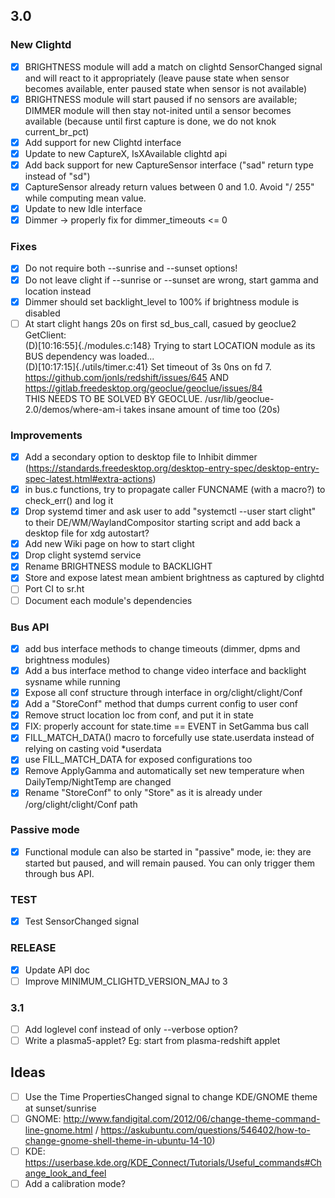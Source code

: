 ## 3.0

### New Clightd
- [x] BRIGHTNESS module will add a match on clightd SensorChanged signal and will react to it appropriately (leave pause state when sensor becomes available, enter paused state when sensor is not available)
- [x] BRIGHTNESS module will start paused if no sensors are available; DIMMER module will then stay not-inited until a sensor becomes available (because until first capture is done, we do not knok current_br_pct)
- [x] Add support for new Clightd interface
- [x] Update to new CaptureX, IsXAvailable clightd api
- [x] Add back support for new CaptureSensor interface ("sad" return type instead of "sd")
- [x] CaptureSensor already return values between 0 and 1.0. Avoid "/ 255" while computing mean value.
- [x] Update to new Idle interface
- [x] Dimmer -> properly fix for dimmer_timeouts <= 0

### Fixes
- [x] Do not require both --sunrise and --sunset options!
- [x] Do not leave clight if --sunrise or --sunset are wrong, start gamma and location instead
- [x] Dimmer should set backlight_level to 100% if brightness module is disabled
- [ ] At start clight hangs 20s on first sd_bus_call, casued by geoclue2 GetClient:  
(D)[10:16:55]{./modules.c:148}  Trying to start LOCATION module as its BUS dependency was loaded...  
(D)[10:17:15]{./utils/timer.c:41}       Set timeout of 3s 0ns on fd 7.  
https://github.com/jonls/redshift/issues/645 AND https://gitlab.freedesktop.org/geoclue/geoclue/issues/84  
THIS NEEDS TO BE SOLVED BY GEOCLUE. /usr/lib/geoclue-2.0/demos/where-am-i takes insane amount of time too (20s)  

### Improvements
- [x] Add a secondary option to desktop file to Inhibit dimmer (https://standards.freedesktop.org/desktop-entry-spec/desktop-entry-spec-latest.html#extra-actions)
- [x] in bus.c functions, try to propagate caller FUNCNAME (with a macro?) to check_err() and log it
- [x] Drop systemd timer and ask user to add "systemctl --user start clight" to their DE/WM/WaylandCompositor starting script and add back a desktop file for xdg autostart?
- [x] Add new Wiki page on how to start clight
- [x] Drop clight systemd service
- [x] Rename BRIGHTNESS module to BACKLIGHT
- [x] Store and expose latest mean ambient brightness as captured by clightd
- [ ] Port CI to sr.ht
- [ ] Document each module's dependencies

### Bus API
- [x] add bus interface methods to change timeouts (dimmer, dpms and brightness modules)
- [x] Add a bus interface method to change video interface and backlight sysname while running
- [x] Expose all conf structure through interface in org/clight/clight/Conf
- [x] Add a "StoreConf" method that dumps current config to user conf
- [x] Remove struct location loc from conf, and put it in state
- [x] FIX: properly account for state.time == EVENT in SetGamma bus call
- [x] FILL_MATCH_DATA() macro to forcefully use state.userdata instead of relying on casting void *userdata
- [x] use FILL_MATCH_DATA for exposed configurations too
- [x] Remove ApplyGamma and automatically set new temperature when DailyTemp/NightTemp are changed
- [x] Rename "StoreConf" to only "Store" as it is already under /org/clight/clight/Conf path

### Passive mode
- [x] Functional module can also be started in "passive" mode, ie: they are started but paused, and will remain paused. You can only trigger them through bus API.

### TEST
- [x] Test SensorChanged signal

### RELEASE

- [x] Update API doc
- [ ] Improve MINIMUM_CLIGHTD_VERSION_MAJ to 3

### 3.1

- [ ] Add loglevel conf instead of only --verbose option?
- [ ] Write a plasma5-applet? Eg: start from plasma-redshift applet

## Ideas
- [ ] Use the Time PropertiesChanged signal to change KDE/GNOME theme at sunset/sunrise 
- [ ] GNOME: http://www.fandigital.com/2012/06/change-theme-command-line-gnome.html / https://askubuntu.com/questions/546402/how-to-change-gnome-shell-theme-in-ubuntu-14-10)
- [ ] KDE: https://userbase.kde.org/KDE_Connect/Tutorials/Useful_commands#Change_look_and_feel
- [ ] Add a calibration mode?
